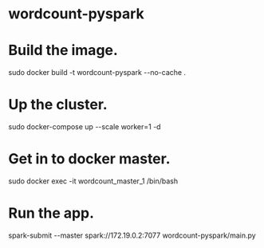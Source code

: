 # wordcount-pyspark

# Build the image.
sudo docker build -t wordcount-pyspark --no-cache .

# Up the cluster.
sudo docker-compose up --scale worker=1 -d

# Get in to docker master.
sudo docker exec -it wordcount_master_1 /bin/bash

# Run the app.
spark-submit --master spark://172.19.0.2:7077 wordcount-pyspark/main.py

